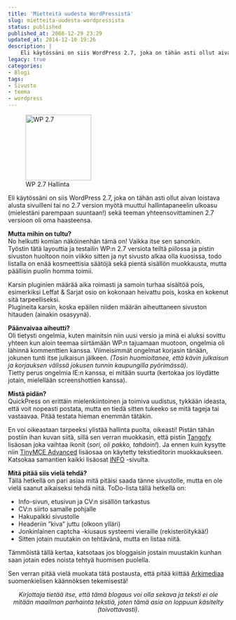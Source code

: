 ```yaml
---
title: 'Mietteitä uudesta WordPressistä'
slug: mietteita-uudesta-wordpressista
status: published
published_at: 2008-12-29 23:29
updated_at: 2014-12-10 19:26
description: |
    Eli käytössäni on siis WordPress 2.7, joka on tähän asti ollut aivan loistava alusta sivuilleni tai no 2.7 version myötä muuttui hallintapaneelin ulkoasu (mielestäni parempaan suuntaan!) sekä teeman yhteensovittaminen 2.7 versioon oli oma haasteensa. Mutta mihin on tultu? No helkutti komian näköinenhän tämä on! Vaikka itse sen sanonkin. Työstin tätä layouttia ja testailin WP:n 2.7… Jatka lukemista Mietteitä uudesta WordPressistä
legacy: true
categories:
- Blogi
tags:
- Sivusto
- teema
- wordpress
---
```


<figure id="attachment_338" aria-describedby="caption-attachment-338" style="width: 150px" class="wp-caption alignright"><a href="https://cdn.markokaartinen.net/uploads/2008/12/wp.png"><img loading="lazy" decoding="async" class="size-thumbnail wp-image-338" title="WP 2.7" src="https://cdn.markokaartinen.net/uploads/2008/12/wp-150x150.png" alt="WP 2.7" width="150" height="150" /></a><figcaption id="caption-attachment-338" class="wp-caption-text">WP 2.7 Hallinta</figcaption></figure>
<p>Eli käytössäni on siis WordPress 2.7, joka on tähän asti ollut aivan loistava alusta sivuilleni tai no 2.7 version myötä muuttui hallintapaneelin ulkoasu (mielestäni parempaan suuntaan!) sekä teeman yhteensovittaminen 2.7 versioon oli oma haasteensa.</p>
<p><strong>Mutta mihin on tultu?</strong><br />
No helkutti komian näköinenhän tämä on! Vaikka itse sen sanonkin.<br />
Työstin tätä layouttia ja testailin WP:n 2.7 versiota teiltä piilossa ja pistin sivuston huoltoon noin viikko sitten ja nyt sivusto alkaa olla kuosissa, todo listalla on enää kosmeettisia säätöjä sekä pientä sisällön muokkausta, mutta päällisin puolin homma toimii.</p>
<p>Karsin pluginien määrää aika roimasti ja samoin turhaa sisältöä pois, esimerkiksi Leffat &amp; Sarjat osio on kokonaan heivattu pois, koska en kokenut sitä tarpeelliseksi.<br />
Plugineita karsin, koska epäilen niiden määrän aiheuttaneen sivuston hitauden (ainakin osasyynä).</p>
<p><strong>Päänvaivaa aiheutti?</strong><br />
Oli tietysti ongelmia, kuten mainitsin niin uusi versio ja minä ei aluksi sovittu yhteen kun aloin teemaa siirtämään WP:n tajuamaan muotoon, ongelmia oli lähinnä kommenttien kanssa. Viimeisimmät ongelmat korjasin tänään, jokunen tunti itse julkaisun jälkeen. <em>(Tosin huomioitanee, että kävin julkaisun ja korjauksen välissä jokusen tunnin kaupungilla pyörimässä)</em>.<br />
Tietty perus ongelmia IE:n kanssa, ei mitään suurta (kertokaa jos löydätte jotain, mielellään screenshottien kanssa).</p>
<p><strong>Mistä pidän?</strong><br />
QuickPress on erittäin mielenkiintoinen ja toimiva uudistus, tykkään ideasta, että voit nopeasti postata, mutta en tiedä sitten tukeeko se mitä tageja tai vastaavaa. Pitää testata hieman enemmän tätäkin.</p>
<p>En voi oikeastaan tarpeeksi ylistää hallinta puolta, oikeasti! Pistän tähän postiin ihan kuvan siitä, sillä sen verran muokkasin, että pistin <a href="http://wordpress.org/extend/plugins/tangofy/" target="_blank">Tangofy</a> lisäosan joka vaihtaa ikonit (<em>sori, oli pakko, tahdoin!</em>). Ja ennen kuin kysytte niin <a href="http://wordpress.org/extend/plugins/tinymce-advanced/" target="_blank">TinyMCE Advanced</a> lisäosaa on käytetty tekstieditorin muokkaukseen. Katsokaa samantien kaikki lisäosat <a href="https://markokaartinen.net/info/" target="_blank">INFO</a> -sivulta.</p>
<p><strong>Mitä pitää siis vielä tehdä?</strong><br />
Tällä hetkellä on pari asiaa mitä pitäisi saada tänne sivustolle, mutta en ole vielä saanut aikaiseksi tehdä niitä. ToDo-lista tällä hetkellä on:</p>
<ul>
<li>Info-sivun, etusivun ja CV:n sisällön tarkastus</li>
<li>CV:n siirto samalle pohjalle</li>
<li>Hakupalkki sivustolle</li>
<li>Headeriin &#8221;kiva&#8221; juttu (olkoon ylläri)</li>
<li>Jonkinlainen captcha -kiusaus systeemi vieraille (rekisteröitykää!)</li>
<li>Sitten jotain muutakin on tehtävänä, mutta en listaa niitä.</li>
</ul>
<p>Tämmöistä tällä kertaa, katsotaas jos bloggaisin jostain muustakin kunhan saan jotain edes noista tehtyä huomisen puolella.</p>
<p>Sen verran pitää vielä muokata tätä postausta, että pitää kiittää <a href="http://www.arkimedia.fi/tiedotteet/wordpress-27-saatavilla-suomeksi/" target="_blank">Arkimediaa</a> suomenkielisen käännöksen tekemisestä!</p>
<p class="noteclassic" style="text-align: center;"><em>Kirjottaja tietää itse, että tämä blogaus voi olla sekava ja teksti ei ole mitään maailman parhainta tekstiä, joten tämä asia on loppuun käsitelty (toivottavasti)</em>.</p>